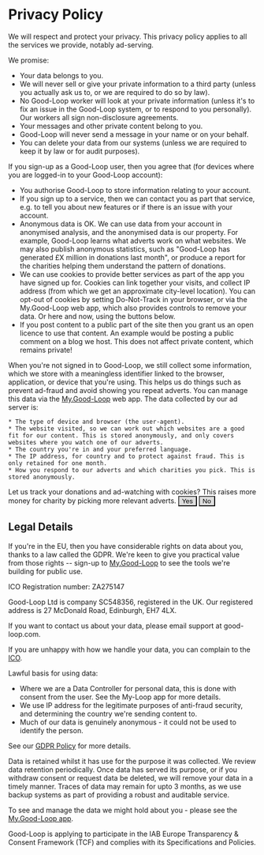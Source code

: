 
# Privacy Policy

We will respect and protect your privacy.
This privacy policy applies to all the services we provide, notably ad-serving.

We promise:

* Your data belongs to you.
* We will never sell or give your private information to a third party (unless you actually ask us to, or we are required to do so by law).
* No Good-Loop worker will look at your private information (unless it's to fix an issue in the Good-Loop system, or to respond to you personally). Our workers all sign non-disclosure agreements.
* Your messages and other private content belong to you.
* Good-Loop will never send a message in your name or on your behalf.
* You can delete your data from our systems (unless we are required to keep it by law or for audit purposes).

If you sign-up as a Good-Loop user, then you agree that (for devices where you are logged-in to your Good-Loop account):

* You authorise Good-Loop to store information relating to your account.
* If you sign up to a service, then we can contact you as part that service, e.g. to tell you about new features or if there is an issue with your account.
* Anonymous data is OK. We can use data from your account in anonymised analysis, and the anonymised data is our property. For example, Good-Loop learns what adverts work on what websites. We may also publish anonymous statistics, such as "Good-Loop has generated £X million in donations last month", or produce a report for the charities helping them understand the pattern of donations.
* We can use cookies to provide better services as part of the app you have signed up for. Cookies can link together your visits, and collect IP address (from which we get an approximate city-level location). You can opt-out of cookies by setting Do-Not-Track in your browser, or via the My.Good-Loop web app, which also provides controls to remove your data. Or here and now, using the buttons below.
* If you post content to a public part of the site then you grant us an open licence to use that content. An example would be posting a public comment on a blog we host. This does not affect private content, which remains private!

When you're not signed in to Good-Loop, we still collect some information, which we store with a meaningless identifier linked to the browser, application, or device that you're using. This helps us do things such as prevent ad-fraud and avoid showing you repeat adverts. You can manage this data via the [My.Good-Loop](https://my.good-loop.com) web app. The data collected by our ad server is:

    * The type of device and browser (the user-agent).
    * The website visited, so we can work out which websites are a good fit for our content. This is stored anonymously, and only covers websites where you watch one of our adverts.
    * The country you're in and your preferred language.
    * The IP address, for country and to protect against fraud. This is only retained for one month.
    * How you respond to our adverts and which charities you pick. This is stored anonymously.
 
<div>
Let us track your donations and ad-watching with cookies? This raises more money for charity by picking more relevant adverts.
<button id="yesBtn" style="background:#DDDDDD" onclick="setDNT(false);">Yes</button>
<button id="noBtn" style="background:#DDDDDD" onclick="setDNT(true);">No</button>
<p id="DNToff" style="display:none">OK - we won't track you.</p>
<p id="DNTon" style="display:none">Thank you - this improves our service.</p>
<script src="https://cdn.jsdelivr.net/npm/js-cookie@2/src/js.cookie.min.js" ></script>
<script>
function setDNT(on) {
	Cookies.set('DNT', on?1:0, { expires: 365, path:'/', domain:'.good-loop.com' });
//    document.cookie='DNT='+(on?1:0)+'; path=/; Domain=good-loop.com';
   if (on) {
      document.getElementById('DNToff').style.display='block';
      document.getElementById('DNTon').style.display='none';
      document.getElementById('noBtn').style.background='#28a745';
      document.getElementById('yesBtn').style.background='#DDDDDD';
   } else {
      document.getElementById('DNToff').style.display='none';
      document.getElementById('DNTon').style.display='block';
      document.getElementById('yesBtn').style.background='#28a745';
      document.getElementById('noBtn').style.background='#DDDDDD';
   }
};
let c = Cookies.get('DNT'); //document.cookie+'';
if (c=='1') setDNT(1);
else if (c=='0') setDNT(0);
// if (c.indexOf('DNT=') !== -1) {
//    let dnt = c.indexOf('DNT=1') !== -1;
//    setDNT(dnt);
// }
</script>
</div>

## Legal Details

If you're in the EU, then you have considerable rights on data about you, thanks to a law called the GDPR.
We're keen to give you practical value from those rights -- sign-up to [My.Good-Loop](https://my.good-loop.com)
to see the tools we're building for public use.

ICO Registration number: ZA275147

Good-Loop Ltd is company SC548356, registered in the UK. Our registered address is 27 McDonald Road, Edinburgh, EH7 4LX.

If you want to contact us about your data, please email 
<span class='email' data-name='support' data-domain='good-loop.com'>support at good-loop.com</span>.

If you are unhappy with how we handle your data, you can complain to the [ICO](https://ico.org.uk/).

Lawful basis for using data:

 - Where we are a Data Controller for personal data, this is done with consent from the user. See the My-Loop app for more details.
 - We use IP address for the legitimate purposes of anti-fraud security, and determining the country we're sending content to.
 - Much of our data is genuinely anonymous - it could not be used to identify the person.

See our [GDPR Policy](data-gdpr-policy) for more details.

Data is retained whilst it has use for the purpose it was collected. We review data retention periodically. Once data has served its purpose, or if you withdraw consent or request data be deleted, we will remove your data in a timely manner. Traces of data may remain for upto 3 months, as we use backup systems as part of providing a robust and auditable service.

To see and manage the data we might hold about you - please see the [My.Good-Loop app](https://my.good-loop.com).

Good-Loop is applying to participate in the IAB Europe Transparency & Consent Framework (TCF) and complies with its Specifications and Policies.
